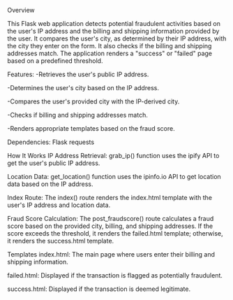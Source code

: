 Overview

This Flask web application detects potential fraudulent activities based on the user's IP address and the billing and shipping information provided by the user. 
It compares the user's city, as determined by their IP address, with the city they enter on the form. It also checks if the billing and shipping addresses match. 
The application renders a "success" or "failed" page based on a predefined threshold.

Features:
 -Retrieves the user's public IP address.

 -Determines the user's city based on the IP address.

 -Compares the user's provided city with the IP-derived city.

 -Checks if billing and shipping addresses match.

 -Renders appropriate templates based on the fraud score.

Dependencies:
Flask
requests

How It Works
IP Address Retrieval: grab_ip() function uses the ipify API to get the user's public IP address.

Location Data: get_location() function uses the ipinfo.io API to get location data based on the IP address.

Index Route: The index() route renders the index.html template with the user's IP address and location data.

Fraud Score Calculation: The post_fraudscore() route calculates a fraud score based on the provided city, billing, and shipping addresses. If the score exceeds the threshold, it renders the failed.html template; otherwise, it renders the success.html template.

Templates
index.html: The main page where users enter their billing and shipping information.

failed.html: Displayed if the transaction is flagged as potentially fraudulent.

success.html: Displayed if the transaction is deemed legitimate.
